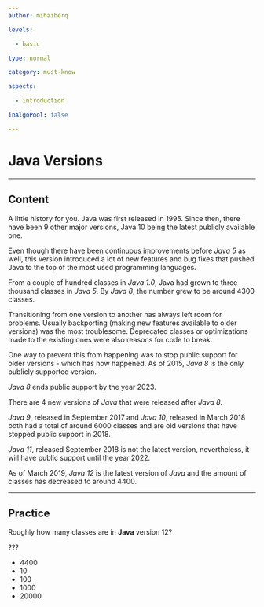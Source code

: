 ```yaml
---
author: mihaiberq

levels:

  - basic

type: normal

category: must-know

aspects:

  - introduction

inAlgoPool: false

---
```


# Java Versions

---
## Content

A little history for you. Java was first released in 1995. Since then, there have been 9 other major versions, Java 10 being the latest publicly available one.

Even though there have been continuous improvements before *Java 5* as well, this version introduced a lot of new features and bug fixes that pushed Java to the top of the most used programming languages.

From a couple of hundred classes in *Java 1.0*, Java had grown to three thousand classes in *Java 5*. By *Java 8*, the number grew to be around 4300 classes.

Transitioning from one version to another has always left room for problems. Usually backporting (making new features available to older versions) was the most troublesome. Deprecated classes or optimizations made to the existing ones were also reasons for code to break.

One way to prevent this from happening was to stop public support for older versions - which has now happened. As of 2015, *Java 8* is the only publicly supported version.

*Java 8* ends public support by the year 2023.

There are 4 new versions of *Java* that were released after *Java 8*. 

*Java 9*, released in September 2017 and *Java 10*, released in March 2018 both had a total of around 6000 classes and are old versions that have stopped public support in 2018. 

*Java 11*, released September 2018 is not the latest version, nevertheless, it will have public support until the year 2022.

As of March 2019, *Java 12* is the latest version of *Java* and the amount of classes has decreased to around 4400.

---

## Practice

Roughly how many classes are in **Java** version 12?

???

* 4400
* 10
* 100
* 1000
* 20000
